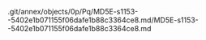 .git/annex/objects/0p/Pq/MD5E-s1153--5402e1b071155f06dafe1b88c3364ce8.md/MD5E-s1153--5402e1b071155f06dafe1b88c3364ce8.md